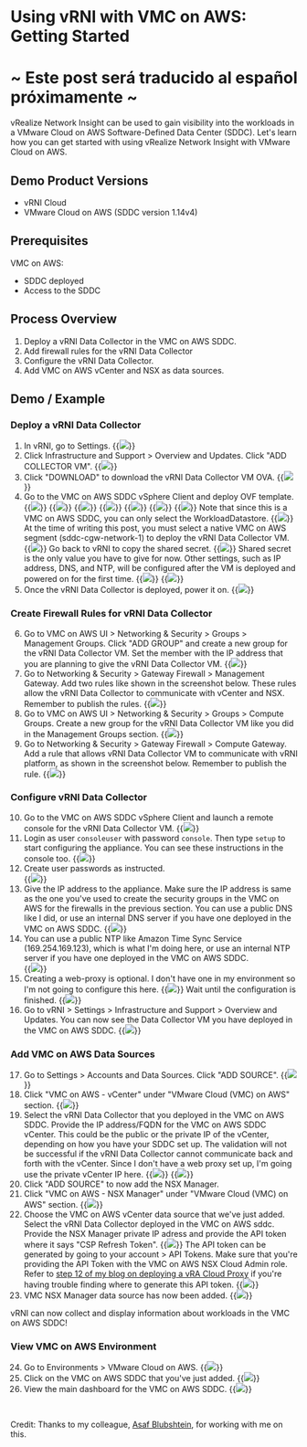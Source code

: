 # Using vRNI with VMC on AWS: Getting Started

# ~ Este post será traducido al español próximamente ~

vRealize Network Insight can be used to gain visibility into the workloads in a VMware Cloud on AWS Software-Defined Data Center (SDDC). Let's learn how you can get started with using vRealize Network Insight with VMware Cloud on AWS. 


## Demo Product Versions  
* vRNI Cloud
* VMware Cloud on AWS (SDDC version 1.14v4)


## Prerequisites
VMC on AWS:
* SDDC deployed
* Access to the SDDC

## Process Overview
1. Deploy a vRNI Data Collector in the VMC on AWS SDDC.
2. Add firewall rules for the vRNI Data Collector 
3. Configure the vRNI Data Collector.
4. Add VMC on AWS vCenter and NSX as data sources.  

## Demo / Example

### Deploy a vRNI Data Collector
1. In vRNI, go to Settings. 
{{<image src="step1.png" linked="true">}}
2. Click Infrastructure and Support > Overview and Updates. Click "ADD COLLECTOR VM".
{{<image src="step2.png" linked="true">}}
3. Click "DOWNLOAD" to download the vRNI Data Collector VM OVA.
{{<image src="step3.png" linked="true">}}
4. Go to the VMC on AWS SDDC vSphere Client and deploy OVF template.
{{<image src="step4-1.png" linked="true">}}
{{<image src="step4-2.png" linked="true">}}
{{<image src="step4-3.png" linked="true">}}
{{<image src="step4-4.png" linked="true">}}
{{<image src="step4-5.png" linked="true">}}
{{<image src="step4-6.png" linked="true">}}
{{<image src="step4-7.png" linked="true">}}
Note that since this is a VMC on AWS SDDC, you can only select the WorkloadDatastore.
{{<image src="step4-8.png" linked="true">}}
At the time of writing this post, you must select a native VMC on AWS segment (sddc-cgw-network-1) to deploy the vRNI Data Collector VM. 
{{<image src="step4-9.png" linked="true">}}
Go back to vRNI to copy the shared secret. 
{{<image src="step4-10.png" linked="true">}}
Shared secret is the only value you have to give for now. Other settings, such as IP address, DNS, and NTP, will be configured after the VM is deployed and powered on for the first time.
{{<image src="step4-11.png" linked="true">}}
{{<image src="step4-12.png" linked="true">}}
5. Once the vRNI Data Collector is deployed, power it on. 
{{<image src="step5.png" linked="true">}}

### Create Firewall Rules for vRNI Data Collector
6. Go to VMC on AWS UI > Networking & Security > Groups > Management Groups. Click "ADD GROUP" and create a new group for the vRNI Data Collector VM. Set the member with the IP address that you are planning to give the vRNI Data Collector VM. 
{{<image src="step6.png" linked="true">}}
7. Go to Networking & Security > Gateway Firewall > Management Gateway. Add two rules like shown in the screenshot below. These rules allow the vRNI Data Collector to communicate with vCenter and NSX. Remember to publish the rules. 
{{<image src="step7.png" linked="true">}}
8. Go to VMC on AWS UI > Networking & Security > Groups > Compute Groups. Create a new group for the vRNI Data Collector VM like you did in the Management Groups section.
{{<image src="step8.png" linked="true">}}
9. Go to Networking & Security > Gateway Firewall > Compute Gateway. Add a rule that allows vRNI Data Collector VM to communicate with vRNI platform, as shown in the screenshot below. Remember to publish the rule.
{{<image src="step9.png" linked="true">}}

### Configure vRNI Data Collector
10. Go to the VMC on AWS SDDC vSphere Client and launch a remote console for the vRNI Data Collector VM.
{{<image src="step10.png" linked="true">}}
11. Login as user `consoleuser` with password `console`. Then type `setup` to start configuring the appliance. You can see these instructions in the console too. 
{{<image src="step11.png" linked="true">}}
12. Create user passwords as instructed.  
{{<image src="step12.png" linked="true">}}
13. Give the IP address to the appliance. Make sure the IP address is same as the one you've used to create the security groups in the VMC on AWS for the firewalls in the previous section. You can use a public DNS like I did, or use an internal DNS server if you have one deployed in the VMC on AWS SDDC. 
{{<image src="step13.png" linked="true">}}
14. You can use a public NTP like Amazon Time Sync Service (169.254.169.123), which is what I'm doing here, or use an internal NTP server if you have one deployed in the VMC on AWS SDDC.  
{{<image src="step14.png" linked="true">}}
15. Creating a web-proxy is optional. I don't have one in my environment so I'm not going to configure this here. 
{{<image src="step15-1.png" linked="true">}}
Wait until the configuration is finished.
{{<image src="step15-2.png" linked="true">}}
16. Go to vRNI > Settings > Infrastructure and Support > Overview and Updates. You can now see the Data Collector VM you have deployed in the VMC on AWS SDDC.
{{<image src="step16.png" linked="true">}}

### Add VMC on AWS Data Sources
17. Go to Settings > Accounts and Data Sources. Click "ADD SOURCE". 
{{<image src="step17.png" linked="true">}}
18. Click "VMC on AWS - vCenter" under "VMware Cloud (VMC) on AWS" section.
{{<image src="step18.png" linked="true">}}
19. Select the vRNI Data Collector that you deployed in the VMC on AWS SDDC. Provide the IP address/FQDN for the VMC on AWS SDDC vCenter. This could be the public or the private IP of the vCenter, depending on how you have your SDDC set up. The validation will not be successful if the vRNI Data Collector cannot communicate back and forth with the vCenter. Since I don't have a web proxy set up, I'm going use the private vCenter IP here. 
{{<image src="step19-1.png" linked="true">}}
{{<image src="step19-2.png" linked="true">}}
20. Click "ADD SOURCE" to now add the NSX Manager. 
21. Click "VMC on AWS - NSX Manager" under "VMware Cloud (VMC) on AWS" section.
{{<image src="step21.png" linked="true">}}
22. Choose the VMC on AWS vCenter data source that we've just added. Select the vRNI Data Collector deployed in the VMC on AWS sddc. Provide the NSX Manager private IP adress and provide the API token where it says "CSP Refresh Token". 
{{<image src="step22-1.png" linked="true">}}
The API token can be generated by going to your account > API Tokens. Make sure that you're providing the API Token with the VMC on AWS NSX Cloud Admin role. Refer to [step 12 of my blog on deploying a vRA Cloud Proxy][vRA-cloud-proxy-link] if you're having trouble finding where to generate this API token.
{{<image src="step22-2.png" linked="true">}}
23. VMC NSX Manager data source has now been added. 
{{<image src="step23.png" linked="true">}}

vRNI can now collect and display information about workloads in the VMC on AWS SDDC!

### View VMC on AWS Environment
24. Go to Environments > VMware Cloud on AWS.
{{<image src="step24.png" linked="true">}}
25. Click on the VMC on AWS SDDC that you've just added. 
{{<image src="step25.png" linked="true">}}
26. View the main dashboard for the VMC on AWS SDDC. 
{{<image src="step26.png" linked="true">}}

<br>

Credit: Thanks to my colleague, [Asaf Blubshtein][ab-blog-link], for working with me on this.

[ab-blog-link]: https://softwaredefinedcoffee.com/ 
[vRA-cloud-proxy-link]: https://288clouds.com/2021-07-23-vrac-proxy-in-vmc.html
